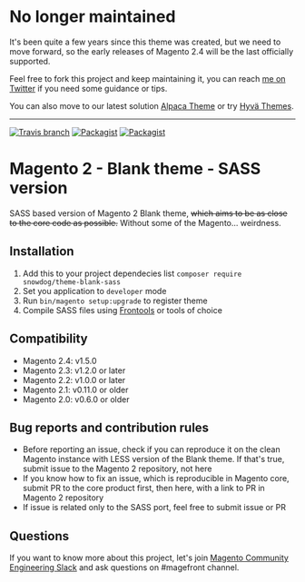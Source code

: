 # No longer maintained
It's been quite a few years since this theme was created, but we need to move forward, so the early releases of Magento 2.4 will be the last officially supported.

Feel free to fork this project and keep maintaining it, you can reach [me on Twitter](https://twitter.com/Igloczek) if you need some guidance or tips.

You can also move to our latest solution [Alpaca Theme](https://github.com/SnowdogApps/magento2-alpaca-theme) or try [Hyvä Themes](https://hyva.io/hyva-themes-license.html).

---

[![Travis branch](https://img.shields.io/travis/SnowdogApps/magento2-theme-blank-sass/master.svg)](https://travis-ci.org/SnowdogApps/magento2-theme-blank-sass) [![Packagist](https://img.shields.io/packagist/v/snowdog/theme-blank-sass.svg)](https://packagist.org/packages/snowdog/theme-blank-sass) [![Packagist](https://img.shields.io/packagist/dt/snowdog/theme-blank-sass.svg)](https://packagist.org/packages/snowdog/theme-blank-sass)
# Magento 2 - Blank theme - SASS version

SASS based version of Magento 2 Blank theme, ~~which aims to be as close to the core code as possible.~~ Without some of the Magento... weirdness.

## Installation
1. Add this to your project dependecies list `composer require snowdog/theme-blank-sass`
2. Set you application to `developer` mode
3. Run `bin/magento setup:upgrade` to register theme
4. Compile SASS files using [Frontools](https://github.com/SnowdogApps/magento2-frontools) or tools of choice

## Compatibility
* Magento 2.4: v1.5.0
* Magento 2.3: v1.2.0 or later
* Magento 2.2: v1.0.0 or later
* Magento 2.1: v0.11.0 or older
* Magento 2.0: v0.6.0 or older

## Bug reports and contribution rules
- Before reporting an issue, check if you can reproduce it on the clean Magento instance with LESS version of the Blank theme. If that's true, submit issue to the Magento 2 repository, not here
- If you know how to fix an issue, which is reproducible in Magento core, submit PR to the core product first, then here, with a link to PR in Magento 2 repository
- If issue is related only to the SASS port, feel free to submit issue or PR

## Questions
If you want to know more about this project, let's join [Magento Community Engineering Slack](https://tinyurl.com/engcom-slack) and ask questions on #magefront channel.
